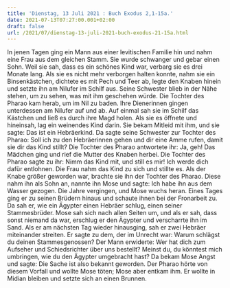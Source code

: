```yaml
---
title: 'Dienstag, 13 Juli 2021 : Buch Exodus 2,1-15a.'
date: 2021-07-13T07:27:00.001+02:00
draft: false
url: /2021/07/dienstag-13-juli-2021-buch-exodus-21-15a.html
---
```


In jenen Tagen ging ein Mann aus einer levitischen Familie hin und nahm eine Frau aus dem gleichen Stamm. Sie wurde schwanger und gebar einen Sohn. Weil sie sah, dass es ein schönes Kind war, verbarg sie es drei Monate lang. Als sie es nicht mehr verborgen halten konnte, nahm sie ein Binsenkästchen, dichtete es mit Pech und Teer ab, legte den Knaben hinein und setzte ihn am Nilufer im Schilf aus. Seine Schwester blieb in der Nähe stehen, um zu sehen, was mit ihm geschehen würde. Die Tochter des Pharao kam herab, um im Nil zu baden. Ihre Dienerinnen gingen unterdessen am Nilufer auf und ab. Auf einmal sah sie im Schilf das Kästchen und ließ es durch ihre Magd holen. Als sie es öffnete und hineinsah, lag ein weinendes Kind darin. Sie bekam Mitleid mit ihm, und sie sagte: Das ist ein Hebräerkind. Da sagte seine Schwester zur Tochter des Pharao: Soll ich zu den Hebräerinnen gehen und dir eine Amme rufen, damit sie dir das Kind stillt? Die Tochter des Pharao antwortete ihr: Ja, geh! Das Mädchen ging und rief die Mutter des Knaben herbei. Die Tochter des Pharao sagte zu ihr: Nimm das Kind mit, und still es mir! Ich werde dich dafür entlohnen. Die Frau nahm das Kind zu sich und stillte es. Als der Knabe größer geworden war, brachte sie ihn der Tochter des Pharao. Diese nahm ihn als Sohn an, nannte ihn Mose und sagte: Ich habe ihn aus dem Wasser gezogen. Die Jahre vergingen, und Mose wuchs heran. Eines Tages ging er zu seinen Brüdern hinaus und schaute ihnen bei der Fronarbeit zu. Da sah er, wie ein Ägypter einen Hebräer schlug, einen seiner Stammesbrüder. Mose sah sich nach allen Seiten um, und als er sah, dass sonst niemand da war, erschlug er den Ägypter und verscharrte ihn im Sand. Als er am nächsten Tag wieder hinausging, sah er zwei Hebräer miteinander streiten. Er sagte zu dem, der im Unrecht war: Warum schlägst du deinen Stammesgenossen? Der Mann erwiderte: Wer hat dich zum Aufseher und Schiedsrichter über uns bestellt? Meinst du, du könntest mich umbringen, wie du den Ägypter umgebracht hast? Da bekam Mose Angst und sagte: Die Sache ist also bekannt geworden. Der Pharao hörte von diesem Vorfall und wollte Mose töten; Mose aber entkam ihm. Er wollte in Midian bleiben und setzte sich an einen Brunnen.